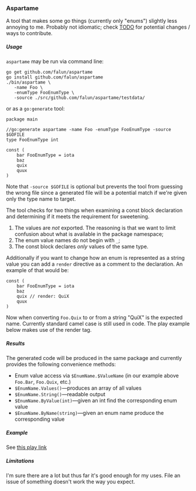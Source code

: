 ### Aspartame

A tool that makes some go things (currently only "enums") slightly less annoying to me. Probably not idiomatic; check [TODO](TODO.md) for potential changes / ways to contribute.


##### Usage
`aspartame` may be run via command line:

	go get github.com/falun/aspartame
	go install github.com/falun/aspartame
	./bin/aspartame \
	   -name Foo \
	   -enumType FooEnumType \
	   -source ./src/github.com/falun/aspartame/testdata/

or as a `go:generate` tool:

	package main
	
	//go:generate aspartame -name Foo -enumType FooEnumType -source $GOFILE
	type FooEnumType int
	
	const (
		bar FooEnumType = iota
		baz
		quix
		quux
	)

Note that `-source $GOFILE` is optional but prevents the tool from guessing the wrong file since a generated file will be a potential match if we're given only the type name to target.

The tool checks for two things when examining a const block declaration and determining if it meets the requirement for sweetening.

1. The values are _not_ exported. The reasoning is that we want to limit confusion about what is available in the package namespace;
2. The enum value names do not begin with `_`;
3. The const block declares _only_ values of the same type.

Additionally if you want to change how an enum is represented as a string value you can add a `render` directive as a comment to the declaration. An example of that would be:

	const (
		bar FooEnumType = iota
		baz
		quix // render: QuiX
		quux
	)

Now when converting `Foo.Quix` to or from a string "QuiX" is the expected name. Currently standard camel case is still used in code. The play example below makes use of the render tag.

##### Results
The generated code will be produced in the same package and currently provides the following convenience methods:

* Enum value access via `$EnumName.$ValueName` (in our example above `Foo.Bar`, `Foo.Quix`, etc.)
* `$EnumName.Values()`&mdash;produces an array of all values
* `$EnumName.String()`&mdash;readable output
* `$EnumName.ByValue(int)`&mdash;given an int find the corresponding enum value
* `$EnumName.ByName(string)`&mdash;given an enum name produce the corresponding value

##### Example
See [this play link](http://play.golang.org/p/hKnt5OLNvp)

##### Limitations
I'm sure there are a lot but thus far it's good enough for my uses. File an issue of something doesn't work the way you expect.